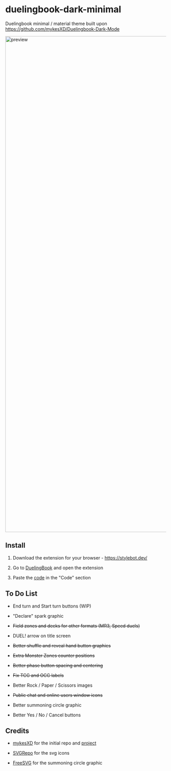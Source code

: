 # duelingbook-dark-minimal
Duelingbook minimal / material theme built upon https://github.com/mykesXD/Duelingbook-Dark-Mode

<img width="1553" alt="preview" src="https://user-images.githubusercontent.com/37403330/209191402-d54effcb-024d-4d1e-a11c-cc8e7f0ae489.png">

## Install

1. Download the extension for your browser - https://stylebot.dev/

2. Go to <a href="https://duelingbook.com">DuelingBook</a> and open the extension

3. Paste the <a href="https://raw.githubusercontent.com/QuotedTF/duelingbook-dark-minimal/main/duelingbook.css">code</a> in the "Code" section

## To Do List

 * End turn and Start turn buttons (WIP)
 
 * "Declare" spark graphic
 
 * ~~Field zones and decks for other formats (MR3, Speed duels)~~
 
 * DUEL! arrow on title screen
 
 * ~~Better shuffle and reveal hand button graphics~~
 
 * ~~Extra Monster Zones counter positions~~
 
 * ~~Better phase button spacing and centering~~
 
 * ~~Fix TCG and OCG labels~~
 
 * Better Rock / Paper / Scissors images
 
 * ~~Public chat and online users window icons~~
 
 * Better summoning circle graphic
 
 * Better Yes / No / Cancel buttons

## Credits

 * <a href="https://github.com/mykesXD">mykesXD</a> for the initial repo and <a href="https://github.com/mykesXD/Duelingbook-Dark-Mode">project</a>

 * <a href="https://www.svgrepo.com">SVGRepo</a>  for the svg icons
 
 * <a href="https://freesvg.org">FreeSVG</a> for the summoning circle graphic
